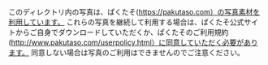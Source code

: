 このディレクトリ内の写真は、ぱくたそ(https://pakutaso.com）の写真素材を利用しています。
これらの写真を継続して利用する場合は、ぱくたそ公式サイトからご自身でダウンロードしていただくか、ぱくたそのご利用規約(http://www.pakutaso.com/userpolicy.html）に同意していただく必要があります。
同意しない場合は写真のご利用はできませんのでご注意ください。
